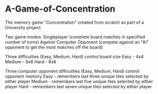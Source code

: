 # A-Game-of-Concentration
The memory game "Concentration" created from scratch as part of a University project.

Two game modes: 
  Singleplayer (complete board matches in specified number of turns)
  Against Computer Opponent (compete against an "AI" opponent to get the most matches off the board)
 
Three difficulties (Easy, Medium, Hard) control board size
  Easy - 4x4
  Medium - 6x6
  Hard - 8x8
  
Three computer opponent difficulties (Easy, Medium, Hard) control opponent memory
  Easy - remembers last three unique tiles selected by either player
  Medium - remembers last five unique tiles selected by either player
  Hard - remembers last seven unique tiles selected by either player
